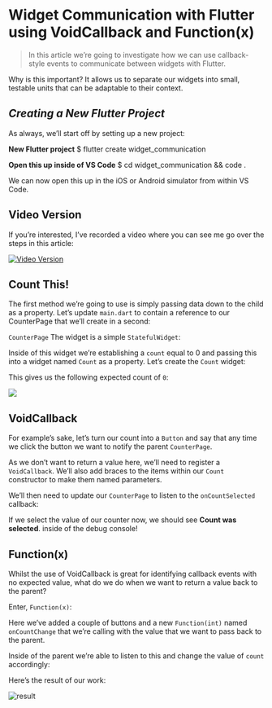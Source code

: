 # Widget Communication with Flutter using VoidCallback and Function(x)
> In this article we’re going to investigate how we can use callback-style events to communicate between widgets with Flutter.

Why is this important? It allows us to separate our widgets into small, testable units that can be adaptable to their context.

## *Creating a New Flutter Project*

As always, we’ll start off by setting up a new project:

**New Flutter project**
$ flutter create widget_communication

**Open this up inside of VS Code**
$ cd widget_communication && code .

We can now open this up in the iOS or Android simulator from within VS Code.

## Video Version
If you’re interested, I’ve recorded a video where you can see me go over the steps in this article:



[![Video Version](https://iswift.ru/images/2020-04-10_23-00-30.png)](https://youtu.be/fWlPwj1Pp7U)


## Count This!
The first method we’re going to use is simply passing data down to the child as a property. Let’s update ```main.dart``` to contain a reference to our CounterPage that we’ll create in a second:

<script src="https://gist.github.com/iswift-ru/c39a6d7a1f4b95cafe3c32820d2042c1.js"></script>

```CounterPage``` The widget is a simple ```StatefulWidget```:
<script src="https://gist.github.com/iswift-ru/a76e67e10c1e7943e3e979e60ed3ad4c.js"></script>

Inside of this widget we’re establishing a ```count``` equal to 0 and passing this into a widget named ```Count``` as a property. Let’s create the ```Count``` widget:

<script src="https://gist.github.com/iswift-ru/6b567bdab848e6a501c6e327fd343a90.js"></script>

This gives us the following expected count of ```0```:

![](https://iswift.ru/images/w-com-prop.png)

## VoidCallback
For example’s sake, let’s turn our count into a ```Button``` and say that any time we click the button we want to notify the parent ```CounterPage```.

As we don’t want to return a value here, we’ll need to register a ```VoidCallback```. We’ll also add braces to the items within our ```Count``` constructor to make them named parameters.

<script src="https://gist.github.com/iswift-ru/b9d1214980e2e236a69078d286452458.js"></script>

We’ll then need to update our ```CounterPage``` to listen to the ```onCountSelected``` callback:

<script src="https://gist.github.com/iswift-ru/445b96b24c550649fbc3232d4ac579dc.js"></script>

If we select the value of our counter now, we should see **Count was selected**. inside of the debug console!

## Function(x)
Whilst the use of VoidCallback is great for identifying callback events with no expected value, what do we do when we want to return a value back to the parent?

Enter, ```Function(x)```:

<script src="https://gist.github.com/iswift-ru/bd0610c1afd08290206f327197121cb2.js"></script>

Here we’ve added a couple of buttons and a new ```Function(int)``` named ```onCountChange``` that we’re calling with the value that we want to pass back to the parent.

Inside of the parent we’re able to listen to this and change the value of ```count``` accordingly:

<script src="https://gist.github.com/iswift-ru/e6db35f5dfbee429be185757487e4857.js"></script>

Here’s the result of our work:

![result](https://iswift.ru/images/w-com-2.png)
